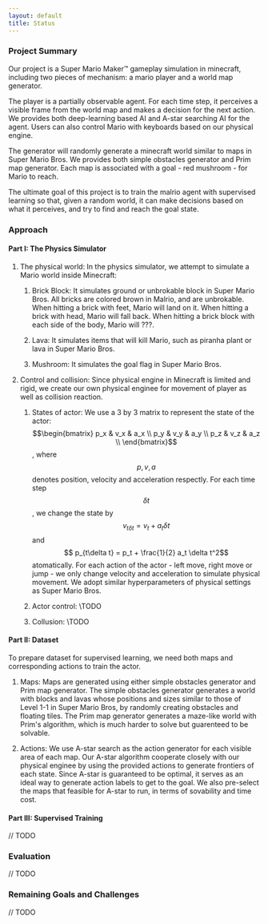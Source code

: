 ```yaml
---
layout: default
title: Status
---
```


### Project Summary

Our project is a Super Mario Maker™ gameplay simulation in minecraft, including two pieces of mechanism: a mario player and a world map generator.

The player is a partially observable agent. For each time step, it perceives a visible frame from the world map and makes a decision for the next action. We provides both deep-learning based AI and A-star searching AI for the agent. Users can also control Mario with keyboards based on our physical engine.

The generator will randomly generate a minecraft world similar to maps in Super Mario Bros. We provides both simple obstacles generator and Prim map generator. Each map is associated with a goal - red mushroom - for Mario to reach.

The ultimate goal of this project is to train the malrio agent with supervised learning so that, given a random world, it can make decisions based on what it perceives, and try to find and reach the goal state.

### Approach

#### Part I: The Physics Simulator

1. The physical world: In the physics simulator, we attempt to simulate a Mario world inside Minecraft:

    1. Brick Block: It simulates ground or unbrokable block in Super Mario Bros. All bricks are colored brown in Malrio, and are unbrokable. When hitting a brick with feet, Mario will land on it. When hitting a brick with head, Mario will fall back. When hitting a brick block with each side of the body, Mario will ???.

    2. Lava: It simulates items that will kill Mario, such as piranha plant or lava in Super Mario Bros.

    3. Mushroom: It simulates the goal flag in Super Mario Bros.

2. Control and collision: Since physical engine in Minecraft is limited and rigid, we create our own physical enginee for movement of player as well as collision reaction.

    1. States of actor: We use a 3 by 3 matrix to represent the state of the actor: 
    $$\begin{bmatrix}
        p_x & v_x & a_x \\
        p_y & v_y & a_y \\
        p_z & v_z & a_z \\
    \end{bmatrix}$$, where $$p, v, a$$ denotes position, velocity and acceleration respectly. For each time step $$\delta t$$, we change the state by $$ v_{t\delta t} = v_t + a_t \delta t$$ and $$ p_{t\delta t} = p_t + \frac{1}{2} a_t \delta t^2$$ atomatically. For each action of the actor - left move, right move or jump - we only change velocity and acceleration to simulate physical movement. We adopt similar hyperparameters of physical settings as Super Mario Bros.
    
    2. Actor control: \\TODO
    
    3. Collusion: \\TODO

#### Part II: Dataset

To prepare dataset for supervised learning, we need both maps and corresponding actions to train the actor.

1. Maps: Maps are generated using either simple obstacles generator and Prim map generator. The simple obstacles generator generates a world with blocks and lavas whose positions and sizes similar to those of Level 1-1 in Super Mario Bros, by randomly creating obstacles and floating tiles. The Prim map generator generates a maze-like world with Prim's algorithm, which is much harder to solve but guarenteed to be solvable.

2. Actions: We use A-star search as the action generator for each visible area of each map. Our A-star algorithm cooperate closely with our physical enginee by using the provided actions to generate frontiers of each state. Since A-star is guaranteed to be optimal, it serves as an ideal way to generate action labels to get to the goal. We also pre-select the maps that feasible for A-star to run, in terms of sovability and time cost.

#### Part III: Supervised Training
// TODO

### Evaluation
// TODO

### Remaining Goals and Challenges
// TODO
